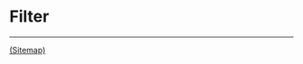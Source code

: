 # Filter

---

[(Sitemap)](https://github.com/way-of-the-sunvox/Way-of-the-SunVox/blob/master/Sitemap.md)
